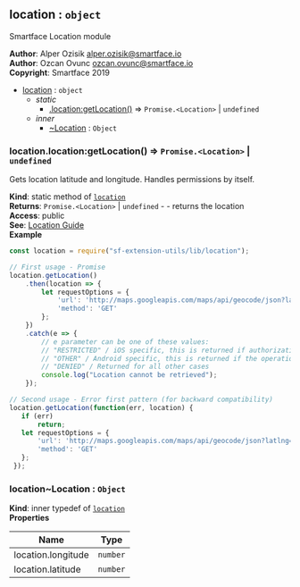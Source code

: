<a name="module_location"></a>

## location : <code>object</code>
Smartface Location module

**Author**: Alper Ozisik <alper.ozisik@smartface.io>  
**Author**: Ozcan Ovunc <ozcan.ovunc@smartface.io>  
**Copyright**: Smartface 2019  

* [location](#module_location) : <code>object</code>
    * _static_
        * [.location:getLocation()](#module_location.location_getLocation) ⇒ <code>Promise.&lt;Location&gt;</code> \| <code>undefined</code>
    * _inner_
        * [~Location](#module_location..Location) : <code>Object</code>

<a name="module_location.location_getLocation"></a>

### location.location:getLocation() ⇒ <code>Promise.&lt;Location&gt;</code> \| <code>undefined</code>
Gets location latitude and longitude. Handles permissions by itself.

**Kind**: static method of [<code>location</code>](#module_location)  
**Returns**: <code>Promise.&lt;Location&gt;</code> \| <code>undefined</code> - - returns the location  
**Access**: public  
**See**: [Location Guide](https://developer.smartface.io/docs/location)  
**Example**  
```js
const location = require("sf-extension-utils/lib/location");

// First usage - Promise
location.getLocation()
    .then(location => {
        let requestOptions = {
            'url': 'http://maps.googleapis.com/maps/api/geocode/json?latlng=' + location.latitude + ',' + location.longitude + '&sensor=true',
            'method': 'GET'
        };
    })
    .catch(e => {
        // e parameter can be one of these values:
        // "RESTRICTED" / iOS specific, this is returned if authorization status is Location.iOS.AuthorizationStatus.RESTRICTED
        // "OTHER" / Android specific, this is returned if the operation failed with no more detailed information
        // "DENIED" / Returned for all other cases
        console.log("Location cannot be retrieved");
    });

// Second usage - Error first pattern (for backward compatibility)
location.getLocation(function(err, location) {
   if (err)
       return;
   let requestOptions = {
       'url': 'http://maps.googleapis.com/maps/api/geocode/json?latlng=' + location.latitude + ',' + location.longitude + '&sensor=true',
       'method': 'GET'
   };
 });
```
<a name="module_location..Location"></a>

### location~Location : <code>Object</code>
**Kind**: inner typedef of [<code>location</code>](#module_location)  
**Properties**

| Name | Type |
| --- | --- |
| location.longitude | <code>number</code> | 
| location.latitude | <code>number</code> | 

